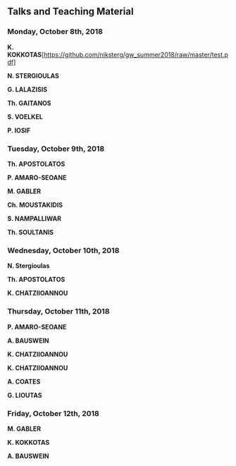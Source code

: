 ## Talks and Teaching Material

### Monday, October 8th, 2018

**K. KOKKOTAS**[https://github.com/niksterg/gw_summer2018/raw/master/test.pdf]

**N. STERGIOULAS**

**G. LALAZISIS**

**Th. GAITANOS**

**S. VOELKEL**

**P. IOSIF**

### Tuesday, October 9th, 2018

**Th. APOSTOLATOS**

**P. AMARO-SEOANE**

**M. GABLER**

**Ch. MOUSTAKIDIS**

**S. NAMPALLIWAR**

**Th. SOULTANIS**

### Wednesday, October 10th, 2018

**N. Stergioulas**

**Th. APOSTOLATOS**

**K. CHATZIIOANNOU**

### Thursday, October 11th, 2018

**P. AMARO-SEOANE**

**A. BAUSWEIN**

**K. CHATZIIOANNOU**

**K. CHATZIIOANNOU**

**A. COATES**

**G. LIOUTAS**

### Friday, October 12th, 2018

**M. GABLER**

**K. KOKKOTAS**

**A. BAUSWEIN**

